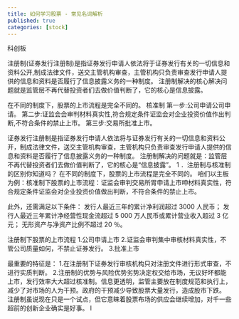 ```yaml
---
title: 如何学习股票 - 常见名词解析
published: true
categories: [stock]
---
```


科创板

注册制(证券发行注册制)是指证券发行申请人依法将于证券发行有关的一切信息和资料公开,制成法律文件，送交主管机构审查，主管机构只负责审查发行申请人提供的信息和资料是否履行了信息披露义务的一种制度。
注册制解决的核心解决问题就是监管层不再代替投资者们去做价值判断了，它的核心是信息披露。

在不同的制度下，股票的上市流程是完全不同的。
核准制
第一步:公司申请公司申请。
第二步:证监会会审判材料真实性,符合规定条件证监会对企业投资价值作出判断,不符合条件的禁止上市。
第三步:交易所批准上市。


证券发行注册制是指证券发行申请人依法将与证券发行有关的一切信息和资料公开，制成法律文件，送交主管机构审查，主管机构只负责审查发行申请人提供的信息和资料是否履行了信息披露义务的一种制度。
注册制解决的问题就是：监管层不再代替投资者们去做价值判断了，它的核心是“信息披露”。 
1 ．注册制与核准制的区别你知道吗？
在不同的制度下，股票的上市流程是完全不同的。
咱们以主板为例：核准制下股票的上市流程：证监会审判交易所胃申请上市呻材料真实性，符合规定条件证监会对企业投资价值做出判断，不符合条件的禁止上市。

此外，还需满足以下条件：
发行人最近三年的累计净利润超过 3000 人民币；
发行人最近三年累计净经营性现金流超过 5 000 万人民币或累计营业收入超过 3 亿元；
无形资产与净资产比例不超过 20 ％。

注册制下股票的上市流程
1.公司申请上市
2.证监会审判集中审核材料真实性，不管公司质量如何，不禁止证券发行。
3.批准上市

最重要的特征是：
1.在注册制下证券发行审核机构只对注册文件进行形式审查，不进行实质判断。 
2.注册制的优势与风险优势劣势决定权交给市场，无议好坏都能上市，发行效率大大超过核准制。信息更透明，监管主要放在制度规范和执行上，减少了对市场的人为干预。政府的干预减少导致股票大量发行，造成股市下跌。
注册制虽说现在只是一个试点，但它意睐着股票布场的供应会继续增加，对千一些超前的创新企业确实是好事。 l
